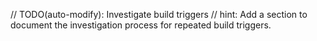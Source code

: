 // TODO(auto-modify): Investigate build triggers
// hint: Add a section to document the investigation process for repeated build triggers.
